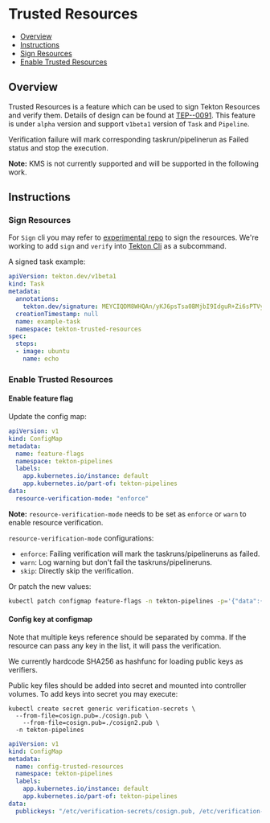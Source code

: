 # Trusted Resources

- [Overview](#overview)
- [Instructions](#Instructions)
 - [Sign Resources](#sign-resources)
 - [Enable Trusted Resources](#enable-trusted-resources)

## Overview

Trusted Resources is a feature which can be used to sign Tekton Resources and verify them. Details of design can be found at [TEP--0091](https://github.com/tektoncd/community/blob/main/teps/0091-trusted-resources.md). This feature is under `alpha` version and support `v1beta1` version of `Task` and `Pipeline`.

Verification failure will mark corresponding taskrun/pipelinerun as Failed status and stop the execution.

**Note:** KMS is not currently supported and will be supported in the following work.


## Instructions

### Sign Resources
For `Sign` cli you may refer to [experimental repo](https://github.com/tektoncd/experimental/tree/main/pipeline/trusted-resources) to sign the resources. We're working to add `sign` and `verify` into [Tekton Cli](https://github.com/tektoncd/cli) as a subcommand.

A signed task example:
```yaml
apiVersion: tekton.dev/v1beta1
kind: Task
metadata:
  annotations:
    tekton.dev/signature: MEYCIQDM8WHQAn/yKJ6psTsa0BMjbI9IdguR+Zi6sPTVynxv6wIhAMy8JSETHP7A2Ncw7MyA7qp9eLsu/1cCKOjRL1mFXIKV
  creationTimestamp: null
  name: example-task
  namespace: tekton-trusted-resources
spec:
  steps:
  - image: ubuntu
    name: echo
```

### Enable Trusted Resources

#### Enable feature flag

Update the config map:
```yaml
apiVersion: v1
kind: ConfigMap
metadata:
  name: feature-flags
  namespace: tekton-pipelines
  labels:
    app.kubernetes.io/instance: default
    app.kubernetes.io/part-of: tekton-pipelines
data:
  resource-verification-mode: "enforce"
```

**Note:** `resource-verification-mode` needs to be set as `enforce` or `warn` to enable resource verification.

`resource-verification-mode` configurations:
 * `enforce`: Failing verification will mark the taskruns/pipelineruns as failed.
 * `warn`: Log warning but don't fail the taskruns/pipelineruns.
 * `skip`: Directly skip the verification.

Or patch the new values:
```bash
kubectl patch configmap feature-flags -n tekton-pipelines -p='{"data":{"resource-verification-mode":"enforce"}}
```

#### Config key at configmap
Note that multiple keys reference should be separated by comma. If the resource can pass any key in the list, it will pass the verification.

We currently hardcode SHA256 as hashfunc for loading public keys as verifiers.

Public key files should be added into secret and mounted into controller volumes. To add keys into secret you may execute:

```shell
kubectl create secret generic verification-secrets \
  --from-file=cosign.pub=./cosign.pub \
    --from-file=cosign.pub=./cosign2.pub \
  -n tekton-pipelines
```

```yaml
apiVersion: v1
kind: ConfigMap
metadata:
  name: config-trusted-resources
  namespace: tekton-pipelines
  labels:
    app.kubernetes.io/instance: default
    app.kubernetes.io/part-of: tekton-pipelines
data:
  publickeys: "/etc/verification-secrets/cosign.pub, /etc/verification-secrets/cosign2.pub"
```
